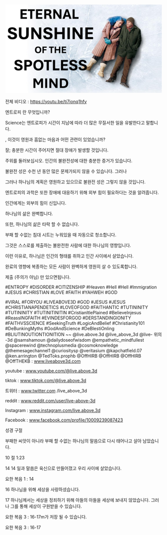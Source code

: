 ![Video cover image](../cover.jpg "cover photo")

전체 비디오 : https://youtu.be/ti7ionq1hfy

엔트로피 란 무엇입니까?

Science는 엔트로피가 시간이 지남에 따라 더 많은 무질서한 일을 유발한다고 말합니다.

, 이것이 영원과 흠없는 마음과 어떤 관련이 있었습니까?

잘; 충분한 시간이 주어지면 절대 장애가 발생할 것입니다.

주위를 둘러보십시오. 인간의 불완전성에 대한 충분한 증거가 있습니다.

불완전 성은 수천 년 동안 많은 문제가되지 않을 수 있습니다. 그러나

그러나 하나님의 계획은 영원하고 있으므로 불완전 성은 그렇지 않을 것입니다.

엔트로피의 과학은 또한 장애에 대응하기 위해 외부 힘이 필요하다는 것을 알려줍니다.

인간에게는 외부의 힘이 신입니다.

하나님의 삶은 완벽합니다.

또한, 하나님의 삶은 타락 할 수 없습니다.

부패 할 수없는 침대 시트는 누워있을 때 자동으로 청소합니다.

그것은 스스로를 제출하는 불완전한 사람에 대한 하나님의 영향입니다.

이런 이유로, 하나님은 인간의 형태를 취하고 인간 사이에서 살았습니다.

완료의 영향에 복종하는 모든 사람이 완벽하게 영원히 살 수 있도록합니다.

제출 (주의가 아님) 만 있으면됩니다.


#ENTROPY #DISORDER #CITIZENSHIP #Heaven #Hell #Hell #Immigration #JESUS ​​#CHRISTIAN #LOVE #FAITH #YAHWEH #GOD

#VIRAL #FORYOU #LIVEABOVE3D #GOD #JESUS ​​#JESUS ​​#CHRISTIANAPENDETICS #LOVEOFGOD #FAITHANTIC #TUTININITY #TUTININITY #TUTINITINITIN #CristianItlePlained #BelieveInjesus #ReassINGFAITH #EVINDESFORGOD #DERSTANDINGIONITY #FAITHVSSCIENCE #SeekingTruth #LogicAndBelief #Christianity101 #DeBunkingMyths #GodAndScience #DeBlestiOnling #BLIUTINOUTIONTIONITION ~~ @live.above.3d @live_above_3d @live- 위의 -3d @samshamoun @dailydoseofwisdom @empathetic_mindfullest @spacerewind @technoplusmedia @cosmoknowledge @themesagechannel1 @curiositysp @veritasium @kapchatfield.07 @ken.arrington @TedToks.prophb @OffHIRB @OffHIRB @OffHIRB @OffTHEKB : www.liveabove3d.com

youtube : www.youtube.com/@live.above.3d


tiktok : www.tiktok.com/@live.above.3d

트위터 : www.twitter.com /live_above_3d

reddit : www.reddit.com/user/live-above-3d

Instagram : www.instagram.com/live.above.3d

Facebook : www.facebook.com/profile/10009239087423

성경 구절

부패한 씨앗이 아니라 부패 할 수없는 하나님의 말씀으로 다시 태어나고 살아 남았습니다.

10 절 1:23


14 14 일과 말씀은 육신으로 만들어졌고 우리 사이에 살았습니다.

요한 복음 1 : 14

16 하나님을 위해 세상을 사랑하셨습니다.

17 하나님께서는 세상을 정죄하기 위해 아들의 아들을 세상에 보내지 않았습니다. 그러나 그를 통해 세상이 구원받을 수 있습니다.

요한 복음 3 : 16-17m가 저장 될 수 있습니다.

요한 복음 3 : 16-17

